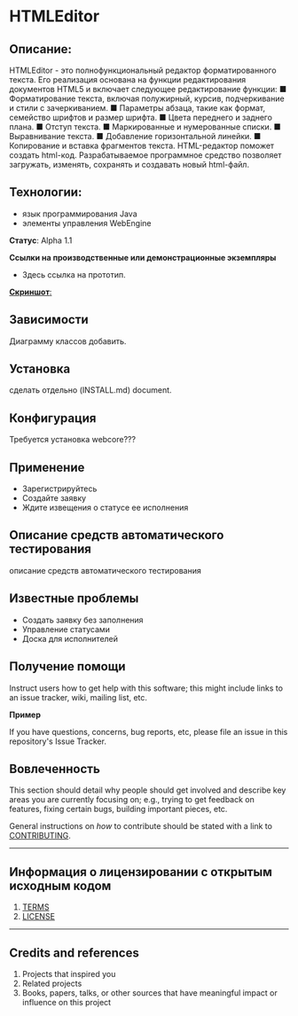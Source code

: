 # HTMLEditor


## **Описание**: 
HTMLEditor - это полнофункциональный редактор форматированного текста. Его реализация
основана на функции редактирования документов HTML5 и включает следующее редактирование
функции:
■ Форматирование текста, включая полужирный, курсив, подчеркивание и стили с зачеркиванием.
■ Параметры абзаца, такие как формат, семейство шрифтов и размер шрифта.
■ Цвета переднего и заднего плана.
■ Отступ текста.
■ Маркированные и нумерованные списки.
■ Выравнивание текста.
■ Добавление горизонтальной линейки.
■ Копирование и вставка фрагментов текста.
HTML-редактор поможет создать html-код.
Разрабатываемое программное средство позволяет загружать, изменять, сохранять и создавать новый html-файл.


## **Технологии**:

  - язык программирования Java
  - элементы управления WebEngine

**Статус**:  Alpha 1.1

**Ссылки на производственные или демонстрационные экземпляры**
  - Здесь ссылка на прототип.

[**Скриншот**:](https://github.com/anna5812m/HTMLeditor/blob/main/%D0%A1%D0%BA%D1%80%D0%B8%D0%BD.jpg)


## Зависимости

Диаграмму классов добавить.

## Установка

сделать отдельно (INSTALL.md) document.

## Конфигурация

Требуется установка webcore???

## Применение

- Зарегистрируйтесь
- Создайте заявку
- Ждите извещения о статусе ее исполнения

## Описание средств автоматического тестирования

описание средств автоматического тестирования

## Известные проблемы

- Создать заявку без заполнения
- Управление статусами
- Доска для исполнителей

## Получение помощи

Instruct users how to get help with this software; this might include links to an issue tracker, wiki, mailing list, etc.

**Пример**

If you have questions, concerns, bug reports, etc, please file an issue in this repository's Issue Tracker.

## Вовлеченность

This section should detail why people should get involved and describe key areas you are
currently focusing on; e.g., trying to get feedback on features, fixing certain bugs, building
important pieces, etc.

General instructions on _how_ to contribute should be stated with a link to [CONTRIBUTING](CONTRIBUTING.md).


----

## Информация о лицензировании с открытым исходным кодом
1. [TERMS](TERMS.md)
2. [LICENSE](LICENSE)


----

## Credits and references

1. Projects that inspired you
2. Related projects
3. Books, papers, talks, or other sources that have meaningful impact or influence on this project
